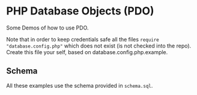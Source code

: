 # PHP Database Objects (PDO)

Some Demos of how to use PDO.

Note that in order to keep credentials safe all the files `require "database.config.php"` which does not exist (is
not checked into the repo). Create this file your self, based on database.config.php.example.

## Schema

All these examples use the schema provided in `schema.sql`.